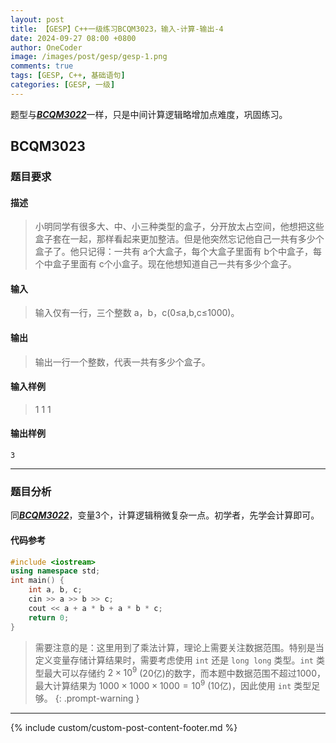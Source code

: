 ```yaml
---
layout: post
title: 【GESP】C++一级练习BCQM3023，输入-计算-输出-4
date: 2024-09-27 08:00 +0800
author: OneCoder
image: /images/post/gesp/gesp-1.png
comments: true
tags: [GESP, C++, 基础语句]
categories: [GESP, 一级]
---
```

题型与[***BCQM3022***](https://www.coderli.com/gesp-1-bcqm3022/)一样，只是中间计算逻辑略增加点难度，巩固练习。

<!--more-->

## BCQM3023

### 题目要求

#### 描述

>小明同学有很多大、中、小三种类型的盒子，分开放太占空间，他想把这些盒子套在一起，那样看起来更加整洁。但是他突然忘记他自己一共有多少个盒子了。他只记得：一共有 a个大盒子，每个大盒子里面有 b个中盒子，每个中盒子里面有 c个小盒子。现在他想知道自己一共有多少个盒子。

#### 输入

>输入仅有一行，三个整数 a，b，c(0≤a,b,c≤1000)。

#### 输出

>输出一行一个整数，代表一共有多少个盒子。

#### 输入样例

>1 1 1

#### 输出样例

```console
3
```

---

### 题目分析

同[***BCQM3022***](https://www.coderli.com/gesp-1-bcqm3021/)，变量3个，计算逻辑稍微复杂一点。初学者，先学会计算即可。

#### 代码参考

```cpp
#include <iostream>
using namespace std;
int main() {
    int a, b, c;
    cin >> a >> b >> c;
    cout << a + a * b + a * b * c;
    return 0;
}
```

> 需要注意的是：这里用到了乘法计算，理论上需要关注数据范围。特别是当定义变量存储计算结果时，需要考虑使用 `int` 还是 `long long` 类型。`int` 类型最大可以存储约 $2 \times 10^9$ (20亿)的数字，而本题中数据范围不超过1000，最大计算结果为 $1000 \times 1000 \times 1000 = 10^9$ (10亿)，因此使用 `int` 类型足够。
{: .prompt-warning }

---

{% include custom/custom-post-content-footer.md %}
